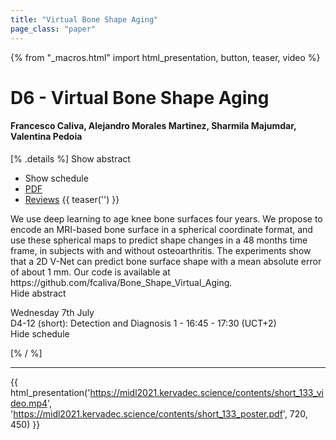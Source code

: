 ```yaml
---
title: "Virtual Bone Shape Aging"
page_class: "paper"
---
```


{% from "_macros.html" import html_presentation, button, teaser, video %}

# D6 - Virtual Bone Shape Aging

#### Francesco Caliva, Alejandro Morales Martinez, Sharmila Majumdar, Valentina Pedoia

[% .details %]
<a class="toggle_visibility" data-selector=".abstract" data-level="3">Show abstract</a>
- <a class="toggle_visibility" data-selector=".schedule" data-level="3">Show schedule</a>
- <a href="https://openreview.net/pdf?id=1JP1g5htY6K">PDF</a>
- <a href="https://openreview.net/forum?id=1JP1g5htY6K">Reviews</a>
{{ teaser('') }}

<p>
    <span class="abstract">
        We use deep learning to age knee bone surfaces four years. We propose to encode an MRI-based bone surface in a spherical coordinate format, and use these spherical maps to predict shape changes in a 48 months time frame, in subjects with and without osteoarthritis. The experiments show that a 2D V-Net can predict bone surface shape with a mean absolute error of about 1 mm. Our code is available  at https://github.com/fcaliva/Bone_Shape_Virtual_Aging.
        <br>
        <span class="actions"><a class="toggle_visibility" data-level="2">Hide abstract</a></span>
    </span>
</p>

<p>
    <span class="schedule">
         Wednesday 7th July<br>D4-12 (short): Detection and Diagnosis 1 - 16:45 - 17:30 (UCT+2)
        <br>
        <span class="actions"><a class="toggle_visibility" data-level="2">Hide schedule</a></span>
    </span>
</p>

[% / %]


---

{{ html_presentation('https://midl2021.kervadec.science/contents/short_133_video.mp4', 'https://midl2021.kervadec.science/contents/short_133_poster.pdf', 720, 450) }}